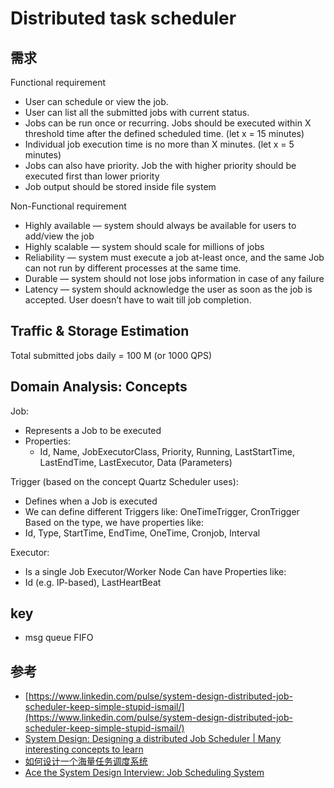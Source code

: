 # Distributed task scheduler

## 需求
Functional requirement
- User can schedule or view the job.
- User can list all the submitted jobs with current status.
- Jobs can be run once or recurring. Jobs should be executed within X threshold time after the defined scheduled time. (let x = 15 minutes)
- Individual job execution time is no more than X minutes. (let x = 5 minutes)
- Jobs can also have priority. Job the with higher priority should be executed first than lower priority
- Job output should be stored inside file system

Non-Functional requirement
- Highly available — system should always be available for users to add/view the job
- Highly scalable — system should scale for millions of jobs
- Reliability — system must execute a job at-least once, and the same Job can not run by different processes at the same time.
- Durable — system should not lose jobs information in case of any failure
- Latency — system should acknowledge the user as soon as the job is accepted. User doesn’t have to wait till job completion.


## Traffic & Storage Estimation
Total submitted jobs daily = 100 M (or 1000 QPS)


## Domain Analysis: Concepts
Job:

- Represents a Job to be executed
- Properties:
  - Id, Name, JobExecutorClass, Priority, Running, LastStartTime, LastEndTime, LastExecutor, Data (Parameters)

Trigger (based on the concept Quartz Scheduler uses):

- Defines when a Job is executed
- We can define different Triggers like: OneTimeTrigger, CronTrigger
Based on the type, we have properties like:
- Id, Type, StartTime, EndTime, OneTime, Cronjob, Interval

Executor:

- Is a single Job Executor/Worker Node
Can have Properties like:
- Id (e.g. IP-based), LastHeartBeat


## key
- msg queue FIFO


## 参考
- [https://www.linkedin.com/pulse/system-design-distributed-job-scheduler-keep-simple-stupid-ismail/](https://www.linkedin.com/pulse/system-design-distributed-job-scheduler-keep-simple-stupid-ismail/)
- [System Design: Designing a distributed Job Scheduler | Many interesting concepts to learn](https://leetcode.com/discuss/general-discussion/1082786/System-Design%3A-Designing-a-distributed-Job-Scheduler-or-Many-interesting-concepts-to-learn)
- [如何设计一个海量任务调度系统](https://cloud.tencent.com/developer/article/2302428)
- [Ace the System Design Interview: Job Scheduling System](https://towardsdatascience.com/ace-the-system-design-interview-job-scheduling-system-b25693817950)